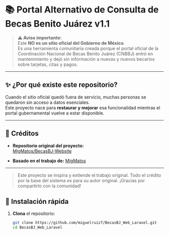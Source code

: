 # 📚 Portal Alternativo de Consulta de Becas Benito Juárez v1.1

> **⚠️ Aviso importante:**  
> Este **NO es un sitio oficial del Gobierno de México**.  
> Es una herramienta comunitaria creada porque el portal oficial de la Coordinación Nacional de Becas Benito Juárez (CNBBJ) entró en mantenimiento y dejó sin información a nuevas y nuevos becarios sobre tarjetas, citas y pagos.

---

## ✨ ¿Por qué existe este repositorio?

Cuando el sitio oficial quedó fuera de servicio, muchas personas se quedaron sin acceso a datos esenciales.  
Este proyecto nace para **restaurar y mejorar** esa funcionalidad mientras el portal gubernamental vuelve a estar disponible.

---

## 🤝 Créditos

- **Repositorio original del proyecto:**  
  [MigMatos/BecasBJ-Website](https://github.com/MigMatos/BecasBJ-Website)

- **Basado en el trabajo de:** [MigMatos](https://github.com/MigMatos)

---

> Este proyecto se inspira y extiende el trabajo original. Todo el crédito por la base del sistema es para su autor original. ¡Gracias por compartirlo con la comunidad!


## 🔧 Instalación rápida

1. **Clona** el repositorio:
   ```bash
   git clone https://github.com/miguelruiz7/BecasBJ_Web_Laravel.git
   cd BecasBJ_Web_Laravel
